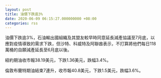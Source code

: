 ```yaml
---
layout: post
title: 油價下跌逾3%
date: 2020-06-09 06:15:27.000000000 +08:00
categories: rss
---
```


油價下跌逾3%，石油輸出國組織及其盟友較早時同意延長減產協議至7月底，以應對疫情導致的需求下跌，但沙特、科威特及阿聯酋表示，不打算將他們每日118萬桶的自願減產延長至6月底以後。

紐約期油收市報38.19美元，下跌1.36美元，跌幅3.4%。

倫敦布蘭特期油結束7連升，收市報40.8美元，下跌1.5美元，跌幅3.6%。
